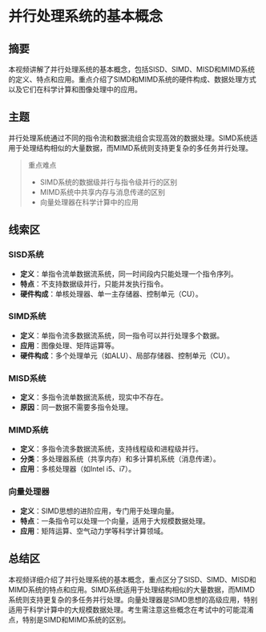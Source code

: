# 并行处理系统的基本概念

## 摘要

本视频讲解了并行处理系统的基本概念，包括SISD、SIMD、MISD和MIMD系统的定义、特点和应用。重点介绍了SIMD和MIMD系统的硬件构成、数据处理方式以及它们在科学计算和图像处理中的应用。

## 主题

并行处理系统通过不同的指令流和数据流组合实现高效的数据处理。SIMD系统适用于处理结构相似的大量数据，而MIMD系统则支持更复杂的多任务并行处理。

> 重点难点
>
> - SIMD系统的数据级并行与指令级并行的区别
> - MIMD系统中共享内存与消息传递的区别
> - 向量处理器在科学计算中的应用

## 线索区

### SISD系统
- **定义**：单指令流单数据流系统，同一时间段内只能处理一个指令序列。
- **特点**：不支持数据级并行，只能并发执行指令。
- **硬件构成**：单核处理器、单一主存储器、控制单元（CU）。

### SIMD系统
- **定义**：单指令流多数据流系统，同一指令可以并行处理多个数据。
- **应用**：图像处理、矩阵运算等。
- **硬件构成**：多个处理单元（如ALU）、局部存储器、控制单元（CU）。

### MISD系统
- **定义**：多指令流单数据流系统，现实中不存在。
- **原因**：同一数据不需要多指令处理。

### MIMD系统
- **定义**：多指令流多数据流系统，支持线程级和进程级并行。
- **分类**：多处理器系统（共享内存）和多计算机系统（消息传递）。
- **应用**：多核处理器（如Intel i5、i7）。

### 向量处理器
- **定义**：SIMD思想的进阶应用，专门用于处理向量。
- **特点**：一条指令可以处理一个向量，适用于大规模数据处理。
- **应用**：矩阵运算、空气动力学等科学计算领域。

## 总结区

本视频详细介绍了并行处理系统的基本概念，重点区分了SISD、SIMD、MISD和MIMD系统的特点和应用。SIMD系统适用于处理结构相似的大量数据，而MIMD系统则支持更复杂的多任务并行处理。向量处理器是SIMD思想的高级应用，特别适用于科学计算中的大规模数据处理。考生需注意这些概念在考试中的可能混淆点，特别是SIMD和MIMD系统的区别。